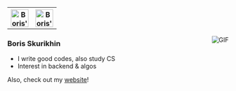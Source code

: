 <table>
  <tr>
    <th>
      <a href="https://www.linkedin.com/in/boris-skurikhin/" >
        <img align="center" alt="Boris's Linkedin" width="40px" src="https://upload.wikimedia.org/wikipedia/commons/thumb/c/ca/LinkedIn_logo_initials.png/800px-LinkedIn_logo_initials.png" />
      </a>
    </th>
    <th>
      <a href="https://dmoj.ca/user/BMP">
        <img align="center" alt="Boris's DMOJ" width="40px" src="https://avatars.githubusercontent.com/u/6934864?s=280&v=4"/>
      </a>
    </th>
  </tr>
</table>


<!--img align="right" alt="GIF" src="https://media1.tenor.com/images/3fc4688dc266777821d0849c28d98e74/tenor.gif?itemid=5518465" /-->
<img align="right" alt="GIF" src="https://i.pinimg.com/originals/08/21/d7/0821d7daab410f573e9b6da396111b4f.gif" />

### Boris Skurikhin
- I write good codes, also study CS
- Interest in backend & algos

Also, check out my [website](http://boriskurikhin.github.io/)!
